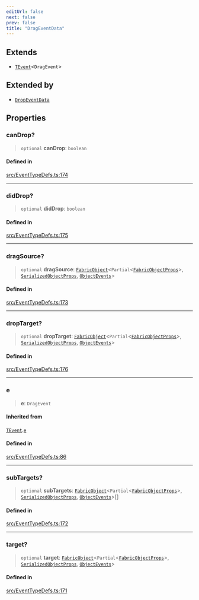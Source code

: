 ```yaml
---
editUrl: false
next: false
prev: false
title: "DragEventData"
---
```


## Extends

- [`TEvent`](/api/interfaces/tevent/)\<`DragEvent`\>

## Extended by

- [`DropEventData`](/api/interfaces/dropeventdata/)

## Properties

### canDrop?

> `optional` **canDrop**: `boolean`

#### Defined in

[src/EventTypeDefs.ts:174](https://github.com/fabricjs/fabric.js/blob/v6.0.0-rc4/src/EventTypeDefs.ts#L174)

***

### didDrop?

> `optional` **didDrop**: `boolean`

#### Defined in

[src/EventTypeDefs.ts:175](https://github.com/fabricjs/fabric.js/blob/v6.0.0-rc4/src/EventTypeDefs.ts#L175)

***

### dragSource?

> `optional` **dragSource**: [`FabricObject`](/api/classes/fabricobject/)\<`Partial`\<[`FabricObjectProps`](/api/interfaces/fabricobjectprops/)\>, [`SerializedObjectProps`](/api/interfaces/serializedobjectprops/), [`ObjectEvents`](/api/interfaces/objectevents/)\>

#### Defined in

[src/EventTypeDefs.ts:173](https://github.com/fabricjs/fabric.js/blob/v6.0.0-rc4/src/EventTypeDefs.ts#L173)

***

### dropTarget?

> `optional` **dropTarget**: [`FabricObject`](/api/classes/fabricobject/)\<`Partial`\<[`FabricObjectProps`](/api/interfaces/fabricobjectprops/)\>, [`SerializedObjectProps`](/api/interfaces/serializedobjectprops/), [`ObjectEvents`](/api/interfaces/objectevents/)\>

#### Defined in

[src/EventTypeDefs.ts:176](https://github.com/fabricjs/fabric.js/blob/v6.0.0-rc4/src/EventTypeDefs.ts#L176)

***

### e

> **e**: `DragEvent`

#### Inherited from

[`TEvent`](/api/interfaces/tevent/).[`e`](/api/interfaces/tevent/#e)

#### Defined in

[src/EventTypeDefs.ts:86](https://github.com/fabricjs/fabric.js/blob/v6.0.0-rc4/src/EventTypeDefs.ts#L86)

***

### subTargets?

> `optional` **subTargets**: [`FabricObject`](/api/classes/fabricobject/)\<`Partial`\<[`FabricObjectProps`](/api/interfaces/fabricobjectprops/)\>, [`SerializedObjectProps`](/api/interfaces/serializedobjectprops/), [`ObjectEvents`](/api/interfaces/objectevents/)\>[]

#### Defined in

[src/EventTypeDefs.ts:172](https://github.com/fabricjs/fabric.js/blob/v6.0.0-rc4/src/EventTypeDefs.ts#L172)

***

### target?

> `optional` **target**: [`FabricObject`](/api/classes/fabricobject/)\<`Partial`\<[`FabricObjectProps`](/api/interfaces/fabricobjectprops/)\>, [`SerializedObjectProps`](/api/interfaces/serializedobjectprops/), [`ObjectEvents`](/api/interfaces/objectevents/)\>

#### Defined in

[src/EventTypeDefs.ts:171](https://github.com/fabricjs/fabric.js/blob/v6.0.0-rc4/src/EventTypeDefs.ts#L171)
